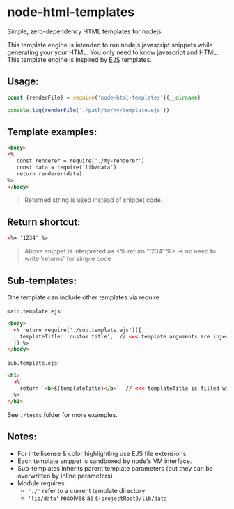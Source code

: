 # node-html-templates
Simple, zero-dependency HTML templates for nodejs.

This template engine is intended to run nodejs javascript snippets while generating your your HTML. 
You only need to know javascript and HTML. This template engine is inspired by [EJS](http://ejs.co/) templates.

## Usage:
```javascript
const {renderFile} = require('node-html-templates')(__dirname)

console.log(renderFile('./path/to/my/template.ejs'))
```


## Template examples:
```html
<body>
<%
   const renderer = require('./my-renderer')
   const data = require('lib/data')
   return renderer(data)
%>
</body>
```
> Returned string is used instead of snippet code.


## Return shortcut:
```html
<%= '1234' %>
```
> Above snippet is interpreted as <% return '1234' %> -> no need to write 'returns' for simple code


## Sub-templates:
One template can include other templates via require

`main.template.ejs`:
```html
<body>
  <% return require('./sub.template.ejs')({
    templateTitle: 'custom title',  // <<< template arguments are injected into its global scope
  }) %>
</body>
```

`sub.template.ejs`:
```html
<h1>
  <%
    return `<b>${templateTitle}</b>`  // <<< templateTitle is filled with value from main.template.ejs
  %>
</h1>
```

See `./tests` folder for more examples.


## Notes:
- For intellisense & color highlighting use EJS file extensions.
- Each template snippet is sandboxed by node's VM interface.
- Sub-templates inherits parent template parameters (but they can be overwritten by inline parameters)
- Module requires:
  - `'./'` refer to a current template directory
  - `'lib/data'` resolves as `${projectRoot}/lib/data`
